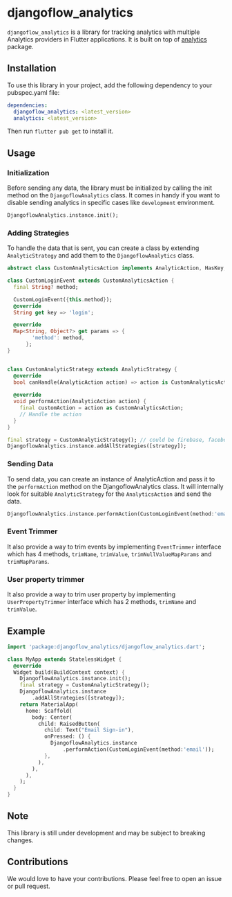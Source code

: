 # djangoflow_analytics

`djangoflow_analytics` is a library for tracking analytics with multiple Analytics providers in Flutter applications. It is built on top of [analytics](https://pub.dev/packages/analytics/) package.

## Installation

To use this library in your project, add the following dependency to your pubspec.yaml file:

```yaml
dependencies:
  djangoflow_analytics: <latest_version>
  analytics: <latest_version>
```

Then run `flutter pub get` to install it.

## Usage

### Initialization

Before sending any data, the library must be initialized by calling the init method on the `DjangoflowAnalytics` class. It comes in handy if you want to disable sending analytics in specific cases like `development` environment.

```dart
DjangoflowAnalytics.instance.init();
```

### Adding Strategies

To handle the data that is sent, you can create a class by extending `AnalyticStrategy` and add them to the `DjangoflowAnalytics` class.

```dart
abstract class CustomAnalyticsAction implements AnalyticAction, HasKey, HasMapParams {}

class CustomLoginEvent extends CustomAnalyticsAction {
  final String? method;

  CustomLoginEvent({this.method});
  @override
  String get key => 'login';

  @override
  Map<String, Object?> get params => {
        'method': method,
      };
}


class CustomAnalyticStrategy extends AnalyticStrategy {
  @override
  bool canHandle(AnalyticAction action) => action is CustomAnalyticsAction;
  
  @override
  void performAction(AnalyticAction action) {
    final customAction = action as CustomAnalyticsAction;
    // Handle the action
  }
}

final strategy = CustomAnalyticStrategy(); // could be firebase, facebook etc.
DjangoflowAnalytics.instance.addAllStrategies([strategy]);
```

### Sending Data

To send data, you can create an instance of AnalyticAction and pass it to the `performAction` method on the DjangoflowAnalytics class. It will internally look for suitable `AnalyticStrategy` for the `AnalyticsAction` and send the data.

```Dart
DjangoflowAnalytics.instance.performAction(CustomLoginEvent(method:'email'));
```

### Event Trimmer

It also provide a way to trim events by implementing `EventTrimmer` interface which has 4 methods, `trimName`, `trimValue`, `trimNullValueMapParams` and `trimMapParams`.

### User property trimmer

It also provide a way to trim user property by implementing `UserPropertyTrimmer` interface which has 2 methods, `trimName` and `trimValue`.

## Example

```dart
import 'package:djangoflow_analytics/djangoflow_analytics.dart';

class MyApp extends StatelessWidget {
  @override
  Widget build(BuildContext context) {
    DjangoflowAnalytics.instance.init();
    final strategy = CustomAnalyticStrategy();
    DjangoflowAnalytics.instance
        .addAllStrategies([strategy]);
    return MaterialApp(
      home: Scaffold(
        body: Center(
          child: RaisedButton(
            child: Text("Email Sign-in"),
            onPressed: () {
              DjangoflowAnalytics.instance
                  .performAction(CustomLoginEvent(method:'email'));
            },
          ),
        ),
      ),
    );
  }
}
```

## Note

This library is still under development and may be subject to breaking changes.

## Contributions

We would love to have your contributions. Please feel free to open an issue or pull request.
